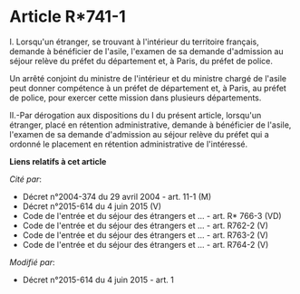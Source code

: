 # Article R*741-1

I. Lorsqu'un étranger, se trouvant à l'intérieur du territoire français, demande à bénéficier de l'asile, l'examen de sa
demande d'admission au séjour relève du préfet du département et, à Paris, du préfet de police. 

Un arrêté conjoint du ministre de l'intérieur et du ministre chargé de l'asile peut donner compétence à un préfet de
département et, à Paris, au préfet de police, pour exercer cette mission dans plusieurs départements. 

II.-Par dérogation aux dispositions du I du présent article, lorsqu'un étranger, placé en rétention administrative, demande à
bénéficier de l'asile, l'examen de sa demande d'admission au séjour relève du préfet qui a ordonné le placement en rétention
administrative de l'intéressé.

**Liens relatifs à cet article**

_Cité par_:

  - Décret n°2004-374 du 29 avril 2004 - art. 11-1 (M)
  - Décret n°2015-614 du 4 juin 2015 (V)
  - Code de l'entrée et du séjour des étrangers et ... - art. R* 766-3 (VD)
  - Code de l'entrée et du séjour des étrangers et ... - art. R762-2 (V)
  - Code de l'entrée et du séjour des étrangers et ... - art. R763-2 (V)
  - Code de l'entrée et du séjour des étrangers et ... - art. R764-2 (V)

_Modifié par_:

  - Décret n°2015-614 du 4 juin 2015 - art. 1
